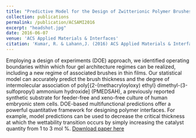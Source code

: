 ```yaml
---
title: "Predictive Model for the Design of Zwitterionic Polymer Brushes: A Statistical Design of Experiments Approach."
collection: publications
permalink: /publication/ACSAMI2016
excerpt: "headshot.jpg"
date: 2016-06-07
venue: 'ACS Applied Materials & Interfaces'
citation: 'Kumar, R. & Lahann,J. (2016) ACS Applied Materials & Interfaces, 8 (26), 16595-16603.'
---
```


Employing a design of experiments (DOE) approach, we identified operating boundaries within which four gel architecture regimes can be realized, including a new regime of associated brushes in thin films. Our statistical model can accurately predict the brush thickness and the degree of intermolecular association of poly[{2-(methacryloyloxy) ethyl} dimethyl-(3-sulfopropyl) ammonium hydroxide] (PMEDSAH), a previously reported synthetic substrate for feeder-free and xeno-free culture of human embryonic stem cells. DOE-based multifunctional predictions offer a powerful quantitative framework for designing polymer interfaces. For example, model predictions can be used to decrease the critical thickness at which the wettability transition occurs by simply increasing the catalyst quantity from 1 to 3 mol %.
[Download paper here](http://rmykmr.github.io/files/ACSAMI2016.pdf)

